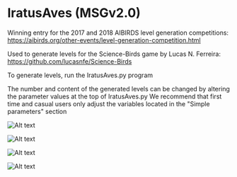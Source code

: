 # IratusAves (MSGv2.0)
Winning entry for the 2017 and 2018 AIBIRDS level generation competitions:
https://aibirds.org/other-events/level-generation-competition.html

Used to generate levels for the Science-Birds game by Lucas N. Ferreira:
https://github.com/lucasnfe/Science-Birds

To generate levels, run the IratusAves.py program

The number and content of the generated levels can be changed by altering the parameter values at the top of IratusAves.py
We recommend that first time and casual users only adjust the variables located in the "Simple parameters" section

![Alt text](/example_screenshots/1.PNG?raw=true "example generated level #1")

![Alt text](/example_screenshots/2.png?raw=true "example generated level #2")

![Alt text](/example_screenshots/3.png?raw=true "example generated level #3")

![Alt text](/example_screenshots/4.png?raw=true "example generated level #4")
